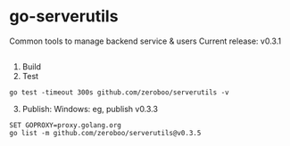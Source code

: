 # go-serverutils
Common tools to manage backend service &amp; users
Current release: v0.3.1
## 

1. Build
2. Test

```console
go test -timeout 300s github.com/zeroboo/serverutils -v
```

3. Publish:
    Windows: eg, publish v0.3.3

```console
SET GOPROXY=proxy.golang.org 
go list -m github.com/zeroboo/serverutils@v0.3.5
```